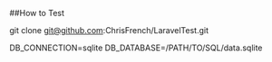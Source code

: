 ##How to Test 

git clone git@github.com:ChrisFrench/LaravelTest.git 


DB_CONNECTION=sqlite
DB_DATABASE=/PATH/TO/SQL/data.sqlite 